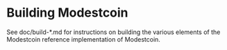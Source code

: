 Building Modestcoin
================

See doc/build-*.md for instructions on building the various
elements of the Modestcoin reference implementation of Modestcoin.
